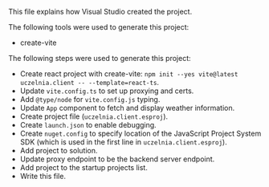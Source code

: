 This file explains how Visual Studio created the project.

The following tools were used to generate this project:
- create-vite

The following steps were used to generate this project:
- Create react project with create-vite: `npm init --yes vite@latest uczelnia.client -- --template=react-ts`.
- Update `vite.config.ts` to set up proxying and certs.
- Add `@type/node` for `vite.config.js` typing.
- Update `App` component to fetch and display weather information.
- Create project file (`uczelnia.client.esproj`).
- Create `launch.json` to enable debugging.
- Create `nuget.config` to specify location of the JavaScript Project System SDK (which is used in the first line in `uczelnia.client.esproj`).
- Add project to solution.
- Update proxy endpoint to be the backend server endpoint.
- Add project to the startup projects list.
- Write this file.
